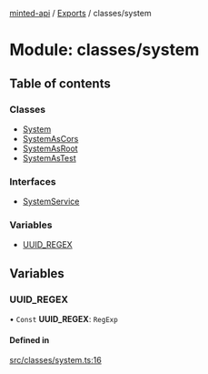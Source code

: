 [minted-api](../README.md) / [Exports](../modules.md) / classes/system

# Module: classes/system

## Table of contents

### Classes

- [System](../classes/classes_system.System.md)
- [SystemAsCors](../classes/classes_system.SystemAsCors.md)
- [SystemAsRoot](../classes/classes_system.SystemAsRoot.md)
- [SystemAsTest](../classes/classes_system.SystemAsTest.md)

### Interfaces

- [SystemService](../interfaces/classes_system.SystemService.md)

### Variables

- [UUID\_REGEX](classes_system.md#uuid_regex)

## Variables

### UUID\_REGEX

• `Const` **UUID\_REGEX**: `RegExp`

#### Defined in

[src/classes/system.ts:16](https://github.com/ianzepp/minted-api-ts/blob/ce6db2f/src/classes/system.ts#L16)
